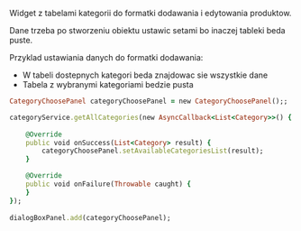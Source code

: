 Widget z tabelami kategorii do formatki dodawania i edytowania produktow.

Dane trzeba po stworzeniu obiektu ustawic setami bo inaczej tableki beda puste.
	
Przyklad ustawiania danych do formatki dodawania: 
- W tabeli dostepnych kategori beda znajdowac sie wszystkie dane
- Tabela z wybranymi kategoriami bedzie pusta

```ruby
CategoryChoosePanel categoryChoosePanel = new CategoryChoosePanel();;

categoryService.getAllCategories(new AsyncCallback<List<Category>>() {
			
	@Override
	public void onSuccess(List<Category> result) {
		categoryChoosePanel.setAvailableCategoriesList(result);
	}

	@Override
	public void onFailure(Throwable caught) {
	}
});
			
dialogBoxPanel.add(categoryChoosePanel);
```